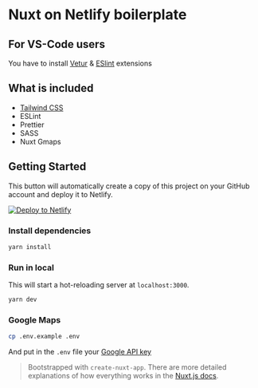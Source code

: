 # Nuxt on Netlify boilerplate

## For VS-Code users
You have to install [Vetur](https://marketplace.visualstudio.com/items?itemName=octref.vetur) & [ESlint](https://marketplace.visualstudio.com/items?itemName=dbaeumer.vscode-eslint) extensions

## What is included
 - [Tailwind CSS](https://tailwindcss.com/)
 - ESLint
 - Prettier
 - SASS
 - Nuxt Gmaps

## Getting Started

This button will automatically create a copy of this project on your GitHub account and deploy it to Netlify.

[![Deploy to Netlify](https://www.netlify.com/img/deploy/button.svg)](https://app.netlify.com/start/deploy?repository=https://github.com/iolk/nuxt-netlify-boilerplate)


### Install dependencies

```bash
yarn install
```

### Run in local

This will start a hot-reloading server at `localhost:3000`.

```bash
yarn dev
```

### Google Maps

```bash
cp .env.example .env
```
And put in the `.env` file your [Google API key](https://developers.google.com/maps/documentation/javascript/get-api-key)

> Bootstrapped with `create-nuxt-app`. There are more detailed explanations of how everything works in the [Nuxt.js docs](https://nuxtjs.org).
